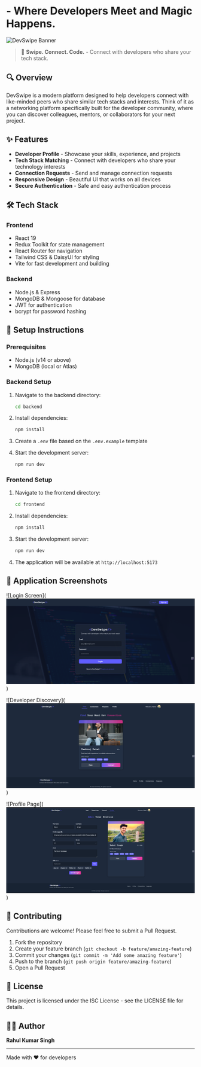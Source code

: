 # <DevSwipe/> - Where Developers Meet and Magic Happens.

![DevSwipe Banner](https://images.unsplash.com/photo-1555066931-4365d14bab8c?ixlib=rb-4.0.3&ixid=M3wxMjA3fDB8MHxwaG90by1wYWdlfHx8fGVufDB8fHx8fA%3D%3D&auto=format&fit=crop&w=2070&q=80)

> 🚀 **Swipe. Connect. Code.** - Connect with developers who share your tech stack.

## 🔍 Overview

DevSwipe is a modern platform designed to help developers connect with like-minded peers who share similar tech stacks and interests. Think of it as a networking platform specifically built for the developer community, where you can discover colleagues, mentors, or collaborators for your next project.

## ✨ Features

- **Developer Profile** - Showcase your skills, experience, and projects
- **Tech Stack Matching** - Connect with developers who share your technology interests
- **Connection Requests** - Send and manage connection requests
- **Responsive Design** - Beautiful UI that works on all devices
- **Secure Authentication** - Safe and easy authentication process

## 🛠️ Tech Stack

### Frontend
- React 19
- Redux Toolkit for state management
- React Router for navigation
- Tailwind CSS & DaisyUI for styling
- Vite for fast development and building

### Backend
- Node.js & Express
- MongoDB & Mongoose for database
- JWT for authentication
- bcrypt for password hashing

## 🔧 Setup Instructions

### Prerequisites
- Node.js (v14 or above)
- MongoDB (local or Atlas)

### Backend Setup
1. Navigate to the backend directory:
   ```bash
   cd backend
   ```

2. Install dependencies:
   ```bash
   npm install
   ```

3. Create a `.env` file based on the `.env.example` template

4. Start the development server:
   ```bash
   npm run dev
   ```

### Frontend Setup
1. Navigate to the frontend directory:
   ```bash
   cd frontend
   ```

2. Install dependencies:
   ```bash
   npm install
   ```

3. Start the development server:
   ```bash
   npm run dev
   ```

4. The application will be available at `http://localhost:5173`

## 📱 Application Screenshots

![Login Screen](![alt text](image-2.png)) 

![Developer Discovery](![alt text](image.png))

![Profile Page](![alt text](image-1.png))

## 🤝 Contributing

Contributions are welcome! Please feel free to submit a Pull Request.

1. Fork the repository
2. Create your feature branch (`git checkout -b feature/amazing-feature`)
3. Commit your changes (`git commit -m 'Add some amazing feature'`)
4. Push to the branch (`git push origin feature/amazing-feature`)
5. Open a Pull Request

## 📄 License

This project is licensed under the ISC License - see the LICENSE file for details.

## 👨‍💻 Author

**Rahul Kumar Singh**

---

Made with ❤️ for developers 